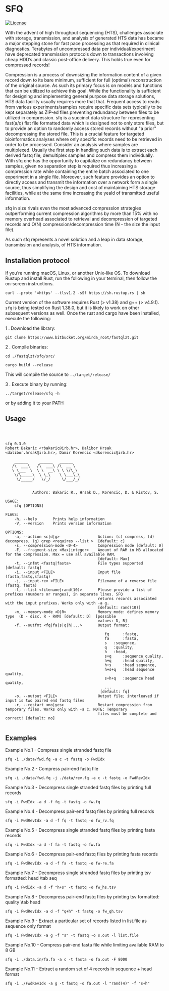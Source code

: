 # SFQ

[![License](https://img.shields.io/badge/license-MIT-blue.svg)]( )



With the advent of high throughput sequencing (HTS), challenges associate with storage, transmission, and analysis of generated HTS data has became a major stepping stone for fast pace processing as that required in clinical diagnostics. Terabytes of uncompressed data per individual/experiment have deprecated transmission protocols down to transactions involving cheap HDD’s and classic post-office delivery. This holds true even for compressed records!

Compression is a process of downsizing the information content of a given record down to its bare minimum, sufficient for full (optimal) reconstruction of the original source. As such its primary focus is on models and functions that can be utilized to achieve this goal. While the functionality is sufficient for designing and implementing general purpose data storage solutions, HTS data facility usually requires more that that. Frequent access to reads from various experiments/samples require specific data sets typically to be kept separately as ZIP-ed files preventing redundancy between files to be utilized in compression. sfq is a succinct data structure for representing fast(a/q) flat file formatted data which is designed not to only store files, but to provide an option to randomly access stored records without "a prior" decompressing the stored file. This is a crucial feature for targeted bioinformatics analyses where only specific records need to be retrieved in order to be processed. Consider an analysis where samples are multiplexed. Usually the first step in handling such data is to extract each derived fastq file, demultiplex samples and compress them individually. With sfq one has the opportunity to capitalize on redundancy between samples, given no separation step is required thus increasing a compression rate while containing the entire batch associated to one experiment in a single file. Moreover, such feature provides an option to directly access and transmit the information over a network form a single source, thus simplifying the design and cost of maintaining HTS storage facilities, while at the same time increasing the yeald of transmitted useful information.

sfq in size rivals even the most advanced compression strategies outperforming current compression algorithms by more than 15% with no memory overhead associated to retrieval and decompression of targeted records and O(N) compression/decompression time (N - the size the input file).

As such sfq represents a novel solution and a leap in data storage, transmission and analysis, of HTS information.


## Installation protocol


If you’re running macOS, Linux, or another Unix-like OS. To download Rustup and install Rust, run the following in your terminal, then follow the on-screen instructions.
```
curl --proto '=https' --tlsv1.2 -sSf https://sh.rustup.rs | sh
```
Current version of the software requires Rust (> v1.38) and g++ (> v4.9.1). `sfq` is being tested on Rust 1.38.0, but it is likely to work on other subsequent versions as well. Once the rust and cargo have been installed, execute the following:

 1 . Download the library:

```
git clone https://www.bitbucket.org/mirda_root/fastqlzt.git
```
 2 . Compile binaries:


```
cd ./fastqlzt/sfq/src/

cargo build --release
```

This will compile the source to `../target/release/`

 3 . Execute binary by running:

```
../target/release/sfq -h
```
or by adding it to your PATH

## Usage

```



sfq 0.3.0
Robert Bakaric <rbakaric@irb.hr>, Dalibor Hrsak <dalibor.hrsak@irb.hr>, Damir Korencic <dkorencic@irb.hr>
 	
    ______     ______   ______    	
   /\  ___\   /\  ___\ /\  __ \   	
   \ \___  \  \ \  __\ \ \ \/\_\  	
    \/\_____\  \ \_\    \ \___\_\ 	
     \/_____/   \/_/     \/___/_/ 	
                                  	
                                                      	
            Authors: Bakaric R., Hrsak D., Korencic, D. & Ristov, S.

USAGE:
    sfq [OPTIONS]

FLAGS:
    -h, --help       Prints help information
    -V, --version    Prints version information

OPTIONS:
    -a, --action <c|d|g>                 Action: (c) compress, (d) decompress, (g) grep <requires --list >  [default: c]
    -s, --compression-mode <0-4>         Compression mode [default: 0]
    -F, --fragment-size <Max|integer>    Amount of RAM in MB allocated for the compression. Max = use all available RAM.
                                         [default: Max]
    -t, --infmt <fastq|fasta>            File types supported [default: fastq]
    -i, --input <FILE>                   Input file (fasta,fastq,sfastq)
    -j, --input-rev <FILE>               Filename of a reverse file (fastq, fasta)
    -l, --list <filename|rand(10)>       Please provide a list of prefixes (numbers or ranges), in separate lines. SFQ
                                         returns records associated with the input prefixes. Works only with -a g.
                                         [default: rand(10)]
    -m, --memory-mode <D|R>              Memory mode: defines memory type  (D - disc, R - RAM) [default: D]  [possible
                                         values: D, R]
    -f, --outfmt <fq|fa|s|q|h|...>       Output format: 
                                          
                                         	fq   	:fastq, 
                                         	fa  	:fasta, 
                                         	s  	:sequence, 
                                         	q  	:quality, 
                                         	h  	:head, 
                                         	s+q  	:sequence quality, 
                                         	h+q  	:head quality, 
                                         	h+s  	:head sequence, 
                                         	h+s+q  	:head sequence quality, 
                                         	s+h+q  	:sequence head quality, 
                                         	...
                                          [default: fq]
    -o, --output <FILE>                  Output file; interleaved if input is two paired end fastq files
    -r, --restart <no|yes>               Restart compression from temporary files. Works only with -a c. NOTE: Temporary
                                         files must be complete and correct! [default: no]


```

## Examples

Example No.1 - Compress single stranded fastq file

```
sfq -i ./data/fwd.fq -a c -t fastq -o FwdIdx
```

Example No.2 - Compress pair-end fastq file

```
sfq -i ./data/fwd.fq -j ./data/rev.fq -a c -t fastq -o FwdRevIdx
```

Example No.3 - Decompress single stranded fastq files by printing full records

```
sfq -i FwdIdx -a d -f fq -t fastq -o fw.fq
```

Example No.4 - Decompress pair-end fastq files by printing full records

```
sfq -i FwdRevIdx -a d -f fq -t fastq -o fw_rv.fq
```

Example No.5 - Decompress single stranded fastq files by printing fasta records

```
sfq -i FwdIdx -a d -f fa -t fastq -o fw.fa
```

Example No.6 - Decompress pair-end fastq files by printing fasta records

```
sfq -i FwdRevIdx -a d -f fa -t fastq -o fw-re.fa
```

Example No.7 - Decompress single stranded fastq files by printing tsv formatted: head \\tab seq

```
sfq -i FwdIdx -a d -f "h+s" -t fastq -o fw_hs.tsv
```

Example No.8 - Decompress pair-end fastq files by printing tsv formatted: quality \\tab head

```
sfq -i FwdRevIdx -a d -f "q+h" -t fastq -o fw_qh.tsv
```

Example No.9 - Extract a particular set of records listed in list.file as sequence only format

```
sfq -i FwdRevIdx -a g -f "s" -t fastq -o s.out -l list.file
```

Example No.10 - Compress pair-end fasta file while limiting available RAM to 8 GB

```
sfq -i ./data.in/fa.fa -a c -t fasta -o fa.out -F 8000
```

Example No.11 - Extract a random set of 4 records in sequence + head  format

```
sfq -i ./FwdRevIdx -a g -t fastq -o fa.out -l "rand(4)" -f "s+h"
```


